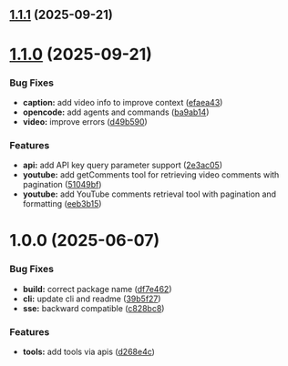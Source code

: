 ## [1.1.1](https://github.com/mrgoonie/vidcap-mcp-server/compare/v1.1.0...v1.1.1) (2025-09-21)

# [1.1.0](https://github.com/mrgoonie/vidcap-mcp-server/compare/v1.0.0...v1.1.0) (2025-09-21)


### Bug Fixes

* **caption:** add video info to improve context ([efaea43](https://github.com/mrgoonie/vidcap-mcp-server/commit/efaea43736f3f32a94acfccd4b7c9bf3fbb3cfc7))
* **opencode:** add agents and commands ([ba9ab14](https://github.com/mrgoonie/vidcap-mcp-server/commit/ba9ab140ef194caac1cd4f75537cdbace9f0496a))
* **video:** improve errors ([d49b590](https://github.com/mrgoonie/vidcap-mcp-server/commit/d49b590b57aa585dfe76238803fa5fb0a0fcc5bd))


### Features

* **api:** add API key query parameter support ([2e3ac05](https://github.com/mrgoonie/vidcap-mcp-server/commit/2e3ac05693ab35a2cd930c8a03934a9fb697134f))
* **youtube:** add getComments tool for retrieving video comments with pagination ([51049bf](https://github.com/mrgoonie/vidcap-mcp-server/commit/51049bf76555d782dedc4f13c004834989812f82))
* **youtube:** add YouTube comments retrieval tool with pagination and formatting ([eeb3b15](https://github.com/mrgoonie/vidcap-mcp-server/commit/eeb3b15d62cbfe45b5a86156a0d772f89f3eaa49))

# 1.0.0 (2025-06-07)


### Bug Fixes

* **build:** correct package name ([df7e462](https://github.com/mrgoonie/vidcap-mcp-server/commit/df7e46208ee842ae9c108d12f1751f97b8c8a3b0))
* **cli:** update cli and readme ([39b5f27](https://github.com/mrgoonie/vidcap-mcp-server/commit/39b5f27c6f4af490d8768b16bbffdcfcb621f7dd))
* **sse:** backward compatible ([c828bc8](https://github.com/mrgoonie/vidcap-mcp-server/commit/c828bc8064851214489fbc30d707bd2f6121f142))


### Features

* **tools:** add tools via apis ([d268e4c](https://github.com/mrgoonie/vidcap-mcp-server/commit/d268e4cdc0d06c90c496972138b46a6230fa7197))
